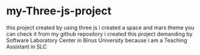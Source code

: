 # my-Three-js-project
this project created by using three js 
i created a space and mars theme you can check it from my github repository
i created this project demanding by Software Laboratory Center in Binus University because i am a Teaching Assistant in SLC

